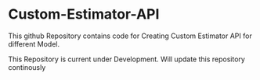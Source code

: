 # Custom-Estimator-API
This github Repository contains code for Creating Custom Estimator API for different Model.

This Repository is current under Development. Will update this repository continously
